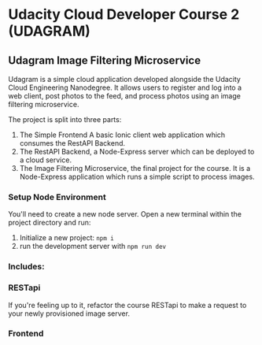 # Udacity Cloud Developer Course 2 (UDAGRAM)

## Udagram Image Filtering Microservice

Udagram is a simple cloud application developed alongside the Udacity Cloud Engineering Nanodegree. It allows users to register and log into a web client, post photos to the feed, and process photos using an image filtering microservice.

The project is split into three parts:
1. The Simple Frontend
A basic Ionic client web application which consumes the RestAPI Backend. 
2. The RestAPI Backend, a Node-Express server which can be deployed to a cloud service. 
3. The Image Filtering Microservice, the final project for the course. It is a Node-Express application which runs a simple script to process images. 


### Setup Node Environment

You'll need to create a new node server. Open a new terminal within the project directory and run:

1. Initialize a new project: `npm i`
2. run the development server with `npm run dev`

### Includes:

### RESTapi

If you're feeling up to it, refactor the course RESTapi to make a request to your newly provisioned image server.

### Frontend

<!-- ### Authentication

Prevent requests without valid authentication headers.

### Custom Domain Name

Add your own domain name and have it point to the running services (try adding a subdomain name to point to the processing server) -->
